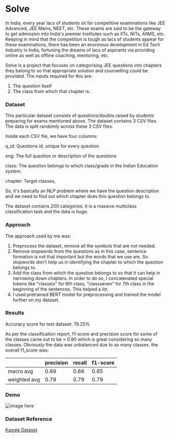 # Solve

In India, every year lacs of students sit for competitive examinations like JEE Advanced, JEE Mains, NEET, etc. These exams are said to be the gateway to get admission into India's premier Institutes such as IITs, NITs, AIIMS, etc. Keeping in mind that the competition is tough as lacs of students appear for these examinations, there has been an enormous development in Ed Tech Industry in India, fortuning the dreams of lacs of aspirants via providing online as well as offline coaching, mentoring, etc. 

Solve is a project that focuses on categorising JEE questions into chapters they belong to so that appropriate solution and counselling could be provided.
The inputs required for this are:
1. The question itself
2. The class from which that chapter is.

### Dataset

This particular dataset consists of questions/doubts raised by students preparing for exams mentioned above.
The dataset contains 3 CSV files. The data is split randomly across these 3 CSV files.

Inside each CSV file, we have four columns:

q_id: Questions id, unique for every question

eng: The full question or description of the questions

class: The question belongs to which class/grade in the Indian Education system.

chapter: Target classes,

So, it's basically an NLP problem where we have the question description and we need to find out which chapter does this question belongs to.

The dataset contains 200 categories. It is a massive multiclass classification task and the data is huge.

### Approach

The approach used by me was:

1. Preprocess the dataset, remove all the symbols that are not needed.
2. Remove stopwords from the questions as in this case, sentence formation is not that important but the words that we use are. So stopwords don't help us in identifying the chapter to which the question belongs to. 
3. Add the class from which the question belongs to so that it can help in narrowing down chapters. In order to do so, I concatenated special tokens like "classsix" for 6th class, "classseven" for 7th class in the beginning of the sentences. This helped a lot.
4. I used pretrained BERT model for preprocessing and trained the model further on my dataset.

### Results

Accuracy score for test dataset: 79.25%

As per the classification report, f1-score and precision score for some of the classes came out to be > 0.90 which is great considering so many classes. Obviously the data was unbalanced due to so many classes. the overall f1_score was:

|               |   precision   |     recall    |    f1-score   |
| ------------- | ------------- | ------------- | ------------- |
| macro avg     |      0.69     |      0.66     |      0.65     |
| weighted avg  |      0.79     |      0.79     |      0.79     |


### Demo

![image here](https://github.com/ishantjuyal/Solve/blob/main/Demo/solve_demo.png)

### Dataset Reference

[Kaggle Dataset](https://www.kaggle.com/mrutyunjaybiswal/questions-chapter-classification)
